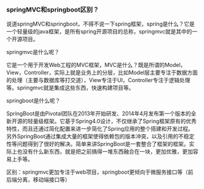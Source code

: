 ### springMVC和springboot区别？

说道springMVC和springboot，不得不说一下spring框架，spring是什么？它是一个轻量级的java框架，是所有spring开源项目的总称，springmvc就是其中的一个开源项目。

springmvc是什么呢？

它是一个用于开发Web工程的MVC框架，MVC是什么？既是所谓的Model，View，Controller，实际上就是业务上的分层，比如Model层主要专注于数据方面的处理（主要与数据库等打交道），View专注于UI，Controller专注于逻辑处理等。springmvc就是集成这些东西，快速构建项目等。

springboot是什么呢？

SpringBoot是由Pivotal团队在2013年开始研发、2014年4月发布第一个版本的全新开源的轻量级框架。它基于Spring4.0设计，不仅继承了Spring框架原有的优秀特性，而且还通过简化配置来进一步简化了Spring应用的整个搭建和开发过程。另外SpringBoot通过集成大量的框架使得依赖包的版本冲突，以及引用的不稳定性等问题得到了很好的解决。简单来讲SpringBoot是一套整合了框架的框架。实际上也没有什么新东西，就是把之前搞得一堆东西融合在一块，更加优雅，更加容易上手等。

区别：springmvc更加专注于web项目，springboot更倾向于微服务接口等（前后端分离，移动端接口等）